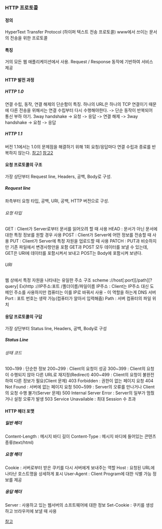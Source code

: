 ### HTTP 프로토콜
#### 정의
HyperText Transfer Protocol (하이퍼 텍스트 전송 프로토콜)
www에서 쓰이는 문서의 전송을 위한 프로토콜
#### 특징
거의 모든 웹 애플리케이션에서 사용.
Request / Response 동작에 기반하여 서비스 제공
#### HTTP 발전 과정
##### HTTP 1.0
연결 수립, 동작, 연결 해제의 단순함이 특징.
하나의 URL은 하나의 TCP 연결이기 때문에 다른 전송을 위해서는 연결 수립부터 다시 수행해야한다. -> 단순 동작이 반복되어 통신 부하 야기.
3way handshake -> 요청 -> 응답 -> 연결 해제 -> 3way handshake -> 요청 -> 응답
##### HTTP 1.1
버전 1.1에서는 1.0의 문제점을 해결하기 위해 1회 요청/응답마다 연결 수립과 종료를 반복하지 않는다. 
[참고1](https://en.wikipedia.org/wiki/HTTP_persistent_connection)
[참고2](https://developer.mozilla.org/ko/docs/Web/HTTP/Connection_management_in_HTTP_1.x)

#### 요청 프로토콜의 구조
가장 상단부터 Request line, Headers, 공백, Body로 구성.
##### Request line
좌측부터 요청 타입, 공백, URI, 공백, HTTP 버전으로 구성.
###### 요청 타입
GET : Client가 Server로부터 문서를 읽어오려 할 때 사용 
HEAD : 문서가 아닌 문서에 대한 특정 정보를 원할 경우 사용
POST : Client가 Server에 어떤 정보를 전송할 때 사용
PUT : Client가 Server에 특정 자원을 업로드할 때 사용
PATCH : PUT과 비슷하지만 기존 파일에서 변경사항만을 포함
GET과 POST 모두 데이터를 보낼 수 있는데, GET은 URI에 데이터를 포함시켜서 보내고 POST는 Body에 포함시켜 보낸다.

###### URI
웹 상에서 특정 자원을 나타내는 유일한 주소
구조
scheme ://host[:port][/path][?query] 
Ex)http ://IP주소:포트 /폴더이름/파일이름
IP주소 : Client는 IP주소 대신 도메인 주소를 사용하지만 컴퓨터는 이를 IP로 바꿔서 사용 - 이 역할을 하는게 DNS 서버
Port : 포트 번호는 생략 가능(컴퓨터가 알아서 입력해줌)
Path : 서버 컴퓨터의 파일 위치

#### 응답 프로토콜의 구답
가장 상단부터 Status line, Headers, 공백, Body로 구성
##### Status Line
###### 상태 코드
100~199 : 단순한 정보
200~299 : Client의 요청이 성공
300~399 : Client의 요청이 수행되지 않아 다른 URL로 재지정(Redirect)
400~499 : Client의 요청이 불완전하여 다른 정보가 필요(Client 문제)
403 Forbidden : 권한이 없는 페이지 요청
404 Not Found : 서버에 없는 페이지 요청
500~599 : Server의 오류를 만나거나 Client의 요청 수행 불가(Server 문제)
500 Internal Server Error : Server의 일부가 멈췄거나 설정 오류가 발생
503 Service Unavailable : 최대 Session 수 초과

#### HTTP 헤더 포맷
##### 일반 헤더
Content-Length : 메시지 바디 길이
Content-Type : 메시지 바디에 들어있는 콘텐츠 종류(text/html)
##### 요청 헤더
Cookie : 서버로부터 받은 쿠키를 다시 서버에게 보내주는 역할
Host : 요청된 URL에 나타난 호스트명을 상세하게 표시
User-Agent : Client Program에 대한 식별 가능 정보를 제공
##### 응답 헤더
Server : 사용하고 있는 웹서버의 소프트웨어에 대한 정보
Set-Cookie : 쿠키를 생성하고 브라우저에 보낼 때 사용

[참고](https://www.zerocho.com/category/HTTP/post/5b3ba2d0b3dabd001b53b9db)

